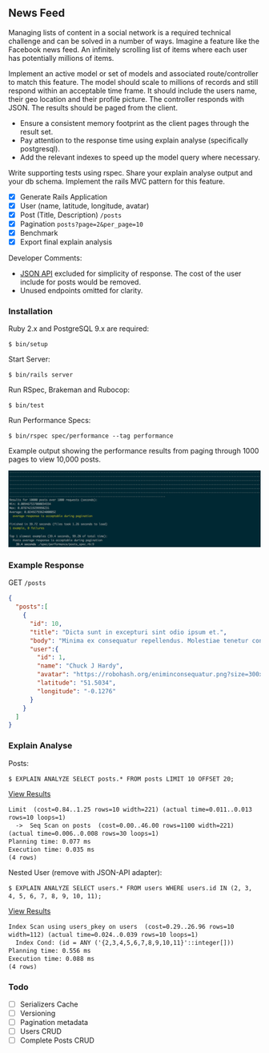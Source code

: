## News Feed

Managing lists of content in a social network is a required technical challenge and can be solved in a number of ways. Imagine a feature like the Facebook news feed. An infinitely scrolling list of items where each user has potentially millions of items.

Implement an active model or set of models and associated route/controller to match this feature. The model should scale to millions of records and still respond within an acceptable time frame. It should include the users name, their geo location and their profile picture.
The controller responds with JSON. The results should be paged from the client.

- Ensure a consistent memory footprint as the client pages through the result set.
- Pay attention to the response time using explain analyse (specifically postgresql).
- Add the relevant indexes to speed up the model query where necessary.

Write supporting tests using rspec.
Share your explain analyse output and your db schema.
Implement the rails MVC pattern for this feature.

- [x] Generate Rails Application
- [x] User (name, latitude, longitude, avatar)
- [x] Post (Title, Description) `/posts`
- [x] Pagination `posts?page=2&per_page=10`
- [x] Benchmark
- [x] Export final explain analysis

Developer Comments:

- [JSON API](http://jsonapi.org/) excluded for simplicity of response. The cost of the user include for posts would be removed.
- Unused endpoints omitted for clarity.

### Installation

Ruby 2.x and PostgreSQL 9.x are required:

    $ bin/setup

Start Server:

    $ bin/rails server

Run RSpec, Brakeman and Rubocop:

    $ bin/test

Run Performance Specs:

    $ bin/rspec spec/performance --tag performance

Example output showing the performance results from paging through 1000 pages to view 10,000 posts.

![Performance Example](./public/performance-example.png)

### Example Response

GET `/posts`
``` json
{
  "posts":[
    {
      "id": 10,
      "title": "Dicta sunt in excepturi sint odio ipsum et.",
      "body": "Minima ex consequatur repellendus. Molestiae tenetur consequatur qui possimus voluptates non ducimus. Ea occaecati qui assumenda quis velit. In suscipit qui minima qui et dolor at.",
      "user":{
        "id": 1,
        "name": "Chuck J Hardy",
        "avatar": "https://robohash.org/eniminconsequatur.png?size=300x300&set=set1",
        "latitude": "51.5034",
        "longitude": "-0.1276"
      }
    }
  ]
}
```

### Explain Analyse

Posts:

    $ EXPLAIN ANALYZE SELECT posts.* FROM posts LIMIT 10 OFFSET 20;

[View Results](http://explain.depesz.com/s/iduj)

    Limit  (cost=0.84..1.25 rows=10 width=221) (actual time=0.011..0.013 rows=10 loops=1)
      ->  Seq Scan on posts  (cost=0.00..46.00 rows=1100 width=221) (actual time=0.006..0.008 rows=30 loops=1)
    Planning time: 0.077 ms
    Execution time: 0.035 ms
    (4 rows)

Nested User (remove with JSON-API adapter):

    $ EXPLAIN ANALYZE SELECT users.* FROM users WHERE users.id IN (2, 3, 4, 5, 6, 7, 8, 9, 10, 11);

[View Results](http://explain.depesz.com/s/N7Ls)

    Index Scan using users_pkey on users  (cost=0.29..26.96 rows=10 width=112) (actual time=0.024..0.039 rows=10 loops=1)
      Index Cond: (id = ANY ('{2,3,4,5,6,7,8,9,10,11}'::integer[]))
    Planning time: 0.556 ms
    Execution time: 0.088 ms
    (4 rows)


### Todo

- [ ] Serializers Cache
- [ ] Versioning
- [ ] Pagination metadata
- [ ] Users CRUD
- [ ] Complete Posts CRUD
